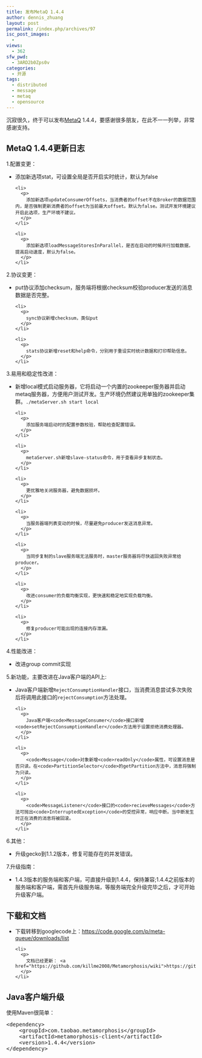 ```yaml
---
title: 发布MetaQ 1.4.4
author: dennis_zhuang
layout: post
permalink: /index.php/archives/97
isc_post_images:
  - 
views:
  - 362
sfw_pwd:
  - 3ARD2b0Zps0v
categories:
  - 开源
tags:
  - distributed
  - message
  - metaq
  - opensource
---
```

<div id="post-entry-excerpt-97" class="entry-part">
  <p>
    沉寂很久，终于可以发布<a href="https://github.com/killme2008/Metamorphosis">MetaQ</a> 1.4.4，要感谢很多朋友，在此不一一列举，非常感谢支持。
  </p>
  
  <h2>
    MetaQ 1.4.4更新日志
  </h2>
  
  <p>
    1.配置变更：
  </p>
  
  <ul>
    <li>
      <p>
        添加新选项stat，可设置全局是否开启实时统计，默认为false
      </p>
    </li>
    
    <li>
      <p>
        添加新选项updateConsumerOffsets，当消费者的offset不在Broker的数据范围内，是否强制更新消费者的offset为当前最大offset。默认为false。测试开发环境建议开启此选项，生产环境不建议。
      </p>
    </li>
    
    <li>
      <p>
        添加新选项loadMessageStoresInParallel，是否在启动的时候并行加载数据，提高启动速度，默认为false。
      </p>
    </li>
  </ul>
  
  <p>
    2.协议变更：
  </p>
  
  <ul>
    <li>
      <p>
        put协议添加checksum，服务端将根据checksum校验producer发送的消息数据是否完整。
      </p>
    </li>
    
    <li>
      <p>
        sync协议新增checksum，类似put
      </p>
    </li>
    
    <li>
      <p>
        stats协议新增reset和help命令，分别用于重设实时统计数据和打印帮助信息。
      </p>
    </li>
  </ul>
  
  <p>
    3.易用和稳定性改进：
  </p>
  
  <ul>
    <li>
      <p>
        新增local模式启动服务器，它将启动一个内置的zookeeper服务器并启动metaq服务器，方便用户测试开发。生产环境仍然建议用单独的zookeeper集群。<code>./metaServer.sh start local</code>
      </p>
    </li>
    
    <li>
      <p>
        添加服务端启动时的配置参数校验，帮助检查配置错误。
      </p>
    </li>
    
    <li>
      <p>
        metaServer.sh新增slave-status命令，用于查看异步复制状态。
      </p>
    </li>
    
    <li>
      <p>
        更优雅地关闭服务器，避免数据损坏。
      </p>
    </li>
    
    <li>
      <p>
        当服务器端列表变动的时候，尽量避免producer发送消息异常。
      </p>
    </li>
    
    <li>
      <p>
        当同步复制的slave服务端无法服务时，master服务器将尽快返回失败异常给producer。
      </p>
    </li>
    
    <li>
      <p>
        改进consumer的负载均衡实现，更快速和稳定地实现负载均衡。
      </p>
    </li>
    
    <li>
      <p>
        修复producer可能出现的连接内存泄漏。
      </p>
    </li>
  </ul>
  
  <p>
    4.性能改进：
  </p>
  
  <ul>
    <li>
      改进group commit实现
    </li>
  </ul>
  
  <p>
    5.新功能，主要改进在Java客户端的API上:
  </p>
  
  <ul>
    <li>
      <p>
        Java客户端新增<code>RejectConsumptionHandler</code>接口，当消费消息尝试多次失败后将调用此接口的<code>rejectConsumption</code>方法处理。
      </p>
    </li>
    
    <li>
      <p>
        Java客户端<code>MessageConsumer</code>接口新增<code>setRejectConsumptionHandler</code>方法用于设置拒绝消费处理器。
      </p>
    </li>
    
    <li>
      <p>
        <code>Message</code>对象新增<code>readOnly</code>属性，可设置消息是否只读。在<code>PartitionSelector</code>的getPartition方法中，消息将强制为只读。
      </p>
    </li>
    
    <li>
      <p>
        <code>MessageListener</code>接口的<code>recieveMessages</code>方法可抛出<code>InterruptedException</code>的受控异常，响应中断。当中断发生时正在消费的消息将被回滚。
      </p>
    </li>
  </ul>
  
  <p>
    6.其他：
  </p>
  
  <ul>
    <li>
      升级gecko到1.1.2版本，修复可能存在的并发错误。
    </li>
  </ul>
  
  <p>
    7.升级指南：
  </p>
  
  <ul>
    <li>
      1.4.3版本的服务端和客户端，可直接升级到1.4.4，保持兼容;1.4.4之前版本的服务端和客户端，需首先升级服务端，等服务端完全升级完毕之后，才可开始升级客户端。
    </li>
  </ul>
  
  <h2>
    下载和文档
  </h2>
  
  <ul>
    <li>
      <p>
        下载转移到googlecode上：<a href="https://code.google.com/p/meta-queue/downloads/list">https://code.google.com/p/meta-queue/downloads/list</a>
      </p>
    </li>
    
    <li>
      <p>
        文档已经更新： <a href="https://github.com/killme2008/Metamorphosis/wiki">https://github.com/killme2008/Metamorphosis/wiki</a>
      </p>
    </li>
  </ul>
  
  <h2>
    Java客户端升级
  </h2>
  
  <p>
    使用Maven很简单：
  </p>
  
  <pre class="brush: xml; notranslate">&lt;dependency&gt;
    &lt;groupId&gt;com.taobao.metamorphosis&lt;/groupId&gt;
    &lt;artifactId&gt;metamorphosis-client&lt;/artifactId&gt;
    &lt;version&gt;1.4.4&lt;/version&gt;
&lt;/dependency&gt;
</pre>
</div>

<div id="post-footer-97" class="post-footer clear">
</div>